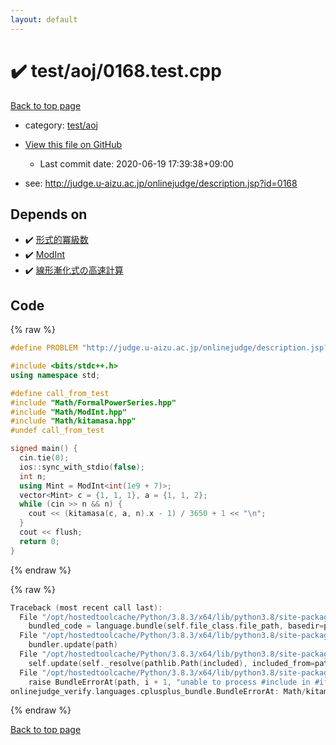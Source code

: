 ```yaml
---
layout: default
---
```


<!-- mathjax config similar to math.stackexchange -->
<script type="text/javascript" async
  src="https://cdnjs.cloudflare.com/ajax/libs/mathjax/2.7.5/MathJax.js?config=TeX-MML-AM_CHTML">
</script>
<script type="text/x-mathjax-config">
  MathJax.Hub.Config({
    TeX: { equationNumbers: { autoNumber: "AMS" }},
    tex2jax: {
      inlineMath: [ ['$','$'] ],
      processEscapes: true
    },
    "HTML-CSS": { matchFontHeight: false },
    displayAlign: "left",
    displayIndent: "2em"
  });
</script>

<script type="text/javascript" src="https://cdnjs.cloudflare.com/ajax/libs/jquery/3.4.1/jquery.min.js"></script>
<script src="https://cdn.jsdelivr.net/npm/jquery-balloon-js@1.1.2/jquery.balloon.min.js" integrity="sha256-ZEYs9VrgAeNuPvs15E39OsyOJaIkXEEt10fzxJ20+2I=" crossorigin="anonymous"></script>
<script type="text/javascript" src="../../../assets/js/copy-button.js"></script>
<link rel="stylesheet" href="../../../assets/css/copy-button.css" />


# :heavy_check_mark: test/aoj/0168.test.cpp

<a href="../../../index.html">Back to top page</a>

* category: <a href="../../../index.html#0d0c91c0cca30af9c1c9faef0cf04aa9">test/aoj</a>
* <a href="{{ site.github.repository_url }}/blob/master/test/aoj/0168.test.cpp">View this file on GitHub</a>
    - Last commit date: 2020-06-19 17:39:38+09:00


* see: <a href="http://judge.u-aizu.ac.jp/onlinejudge/description.jsp?id=0168">http://judge.u-aizu.ac.jp/onlinejudge/description.jsp?id=0168</a>


## Depends on

* :heavy_check_mark: <a href="../../../library/Math/FormalPowerSeries.hpp.html">形式的冪級数</a>
* :heavy_check_mark: <a href="../../../library/Math/ModInt.hpp.html">ModInt</a>
* :heavy_check_mark: <a href="../../../library/Math/kitamasa.hpp.html">線形漸化式の高速計算</a>


## Code

<a id="unbundled"></a>
{% raw %}
```cpp
#define PROBLEM "http://judge.u-aizu.ac.jp/onlinejudge/description.jsp?id=0168"

#include <bits/stdc++.h>
using namespace std;

#define call_from_test
#include "Math/FormalPowerSeries.hpp"
#include "Math/ModInt.hpp"
#include "Math/kitamasa.hpp"
#undef call_from_test

signed main() {
  cin.tie(0);
  ios::sync_with_stdio(false);
  int n;
  using Mint = ModInt<int(1e9 + 7)>;
  vector<Mint> c = {1, 1, 1}, a = {1, 1, 2};
  while (cin >> n && n) {
    cout << (kitamasa(c, a, n).x - 1) / 3650 + 1 << "\n";
  }
  cout << flush;
  return 0;
}

```
{% endraw %}

<a id="bundled"></a>
{% raw %}
```cpp
Traceback (most recent call last):
  File "/opt/hostedtoolcache/Python/3.8.3/x64/lib/python3.8/site-packages/onlinejudge_verify/docs.py", line 349, in write_contents
    bundled_code = language.bundle(self.file_class.file_path, basedir=pathlib.Path.cwd())
  File "/opt/hostedtoolcache/Python/3.8.3/x64/lib/python3.8/site-packages/onlinejudge_verify/languages/cplusplus.py", line 185, in bundle
    bundler.update(path)
  File "/opt/hostedtoolcache/Python/3.8.3/x64/lib/python3.8/site-packages/onlinejudge_verify/languages/cplusplus_bundle.py", line 307, in update
    self.update(self._resolve(pathlib.Path(included), included_from=path))
  File "/opt/hostedtoolcache/Python/3.8.3/x64/lib/python3.8/site-packages/onlinejudge_verify/languages/cplusplus_bundle.py", line 306, in update
    raise BundleErrorAt(path, i + 1, "unable to process #include in #if / #ifdef / #ifndef other than include guards")
onlinejudge_verify.languages.cplusplus_bundle.BundleErrorAt: Math/kitamasa.hpp: line 16: unable to process #include in #if / #ifdef / #ifndef other than include guards

```
{% endraw %}

<a href="../../../index.html">Back to top page</a>

